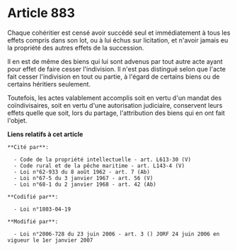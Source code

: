 # Article 883

Chaque cohéritier est censé avoir succédé seul et immédiatement à tous les effets compris dans son lot, ou à lui échus sur
licitation, et n'avoir jamais eu la propriété des autres effets de la succession.

Il en est de même des biens qui lui sont advenus par tout autre acte ayant pour effet de faire cesser l'indivision. Il n'est
pas distingué selon que l'acte fait cesser l'indivision en tout ou partie, à l'égard de certains biens ou de certains
héritiers seulement.

Toutefois, les actes valablement accomplis soit en vertu d'un mandat des coïndivisaires, soit en vertu d'une autorisation
judiciaire, conservent leurs effets quelle que soit, lors du partage, l'attribution des biens qui en ont fait l'objet.

**Liens relatifs à cet article**

	**Cité par**:

	  - Code de la propriété intellectuelle - art. L613-30 (V)
	  - Code rural et de la pêche maritime - art. L143-4 (V)
	  - Loi n°62-933 du 8 août 1962 - art. 7 (Ab)
	  - Loi n°67-5 du 3 janvier 1967 - art. 56 (V)
	  - Loi n°68-1 du 2 janvier 1968 - art. 42 (Ab)

	**Codifié par**:

	  - Loi n°1803-04-19

	**Modifié par**:

	  - Loi n°2006-728 du 23 juin 2006 - art. 3 () JORF 24 juin 2006 en vigueur le 1er janvier 2007
